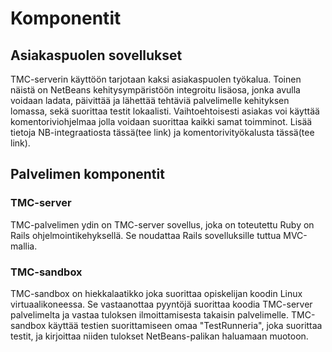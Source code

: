 # Komponentit
## Asiakaspuolen sovellukset
TMC-serverin käyttöön tarjotaan kaksi asiakaspuolen työkalua. Toinen näistä on NetBeans kehitysympäristöön integroitu lisäosa, jonka avulla voidaan ladata, päivittää ja lähettää tehtäviä palvelimelle kehityksen lomassa, sekä suorittaa testit lokaalisti. Vaihtoehtoisesti asiakas voi käyttää komentoriviohjelmaa jolla voidaan suorittaa kaikki samat toimminot. Lisää tietoja NB-integraatiosta tässä(tee link) ja komentorivityökalusta tässä(tee link).

## Palvelimen komponentit
### TMC-server
TMC-palvelimen ydin on TMC-server sovellus, joka on toteutettu Ruby on Rails ohjelmointikehyksellä. Se noudattaa Rails sovelluksille tuttua MVC-mallia.

### TMC-sandbox
TMC-sandbox on hiekkalaatikko joka suorittaa opiskelijan koodin Linux virtuaalikoneessa. Se vastaanottaa pyyntöjä suorittaa koodia TMC-server palvelimelta ja vastaa tuloksen ilmoittamisesta takaisin palvelimelle. TMC-sandbox käyttää testien suorittamiseen omaa "TestRunneria", joka suorittaa testit, ja kirjoittaa niiden tulokset NetBeans-palikan haluamaan muotoon.
